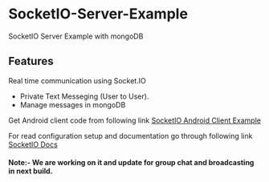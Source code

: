 # SocketIO-Server-Example
SocketIO Server Example with mongoDB

## Features
Real time communication using Socket.IO

- Private Text Messeging (User to User).
- Manage messages in mongoDB

Get Android client code from following link 
[SocketIO Android Client Example](https://github.com/HemrajLodha/SocketIO-Android-Client-Example)

For read configuration setup and documentation go through following link
[SocketIO Docs](https://socket.io/docs/)

#### Note:- We are working on it and update for group chat and broadcasting in next build.
